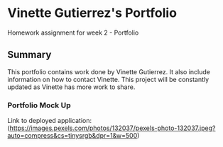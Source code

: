 # Vinette Gutierrez's Portfolio

Homework assignment for week 2 - Portfolio

## Summary

This portfolio contains work done by Vinette Gutierrez. It also include information on how to contact Vinette. This project will be constantly updated as Vinette has more work to share.

### Portfolio Mock Up

Link to deployed application: (https://images.pexels.com/photos/132037/pexels-photo-132037.jpeg?auto=compress&cs=tinysrgb&dpr=1&w=500)
